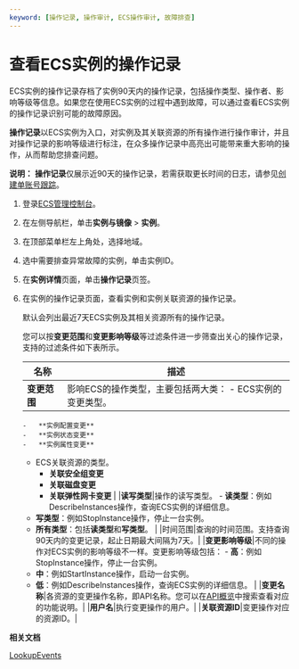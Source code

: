 ```yaml
---
keyword: [操作记录, 操作审计, ECS操作审计, 故障排查]
---
```


# 查看ECS实例的操作记录

ECS实例的操作记录存档了实例90天内的操作记录，包括操作类型、操作者、影响等级等信息。如果您在使用ECS实例的过程中遇到故障，可以通过查看ECS实例的操作记录识别可能的故障原因。

**操作记录**以ECS实例为入口，对实例及其关联资源的所有操作进行操作审计，并且对操作记录的影响等级进行标注，在众多操作记录中高亮出可能带来重大影响的操作，从而帮助您排查问题。

**说明：** **操作记录**仅展示近90天的操作记录，若需获取更长时间的日志，请参见[创建单账号跟踪](/cn.zh-CN/管理单账号跟踪/创建单账号跟踪.md)。

1.  登录[ECS管理控制台](https://ecs.console.aliyun.com)。

2.  在左侧导航栏，单击**实例与镜像** \> **实例**。

3.  在顶部菜单栏左上角处，选择地域。

4.  选中需要排查异常故障的实例，单击实例ID。

5.  在**实例详情**页面，单击**操作记录**页签。

6.  在实例的操作记录页面，查看实例和实例关联资源的操作记录。

    默认会列出最近7天ECS实例及其相关资源所有的操作记录。

    您可以按**变更范围**和**变更影响等级**等过滤条件进一步筛查出关心的操作记录，支持的过滤条件如下表所示。

    |名称|描述|
    |--|--|
    |**变更范围**|影响ECS的操作类型，主要包括两大类：     -   ECS实例的变更类型。
        -   **实例配置变更**
        -   **实例状态变更**
        -   **实例属性变更**
    -   ECS关联资源的类型。
        -   **关联安全组变更**
        -   **关联磁盘变更**
        -   **关联弹性网卡变更** |
    |**读写类型**|操作的读写类型。     -   **读类型**：例如DescribeInstances操作，查询ECS实例的详细信息。
    -   **写类型**：例如StopInstance操作，停止一台实例。
    -   **所有类型**：包括**读类型**和**写类型**。 |
    |时间范围|查询的时间范围。支持查询90天内的变更记录，起止日期最大间隔为7天。|
    |**变更影响等级**|不同的操作对ECS实例的影响等级不一样。变更影响等级包括：     -   **高**：例如StopInstance操作，停止一台实例。
    -   **中**：例如StartInstance操作，启动一台实例。
    -   **低**：例如DescribeInstances操作，查询ECS实例的详细信息。 |
    |**变更名称**|各资源的变更操作名称，即API名称。您可以在[API概览](/cn.zh-CN/API参考/API概览.md)中搜索查看对应的功能说明。|
    |**用户名**|执行变更操作的用户。|
    |**关联资源ID**|变更操作对应的资源ID。|


**相关文档**  


[LookupEvents](/cn.zh-CN/API参考/API参考（2017-12-04）/查询相关接口/LookupEvents.md)

